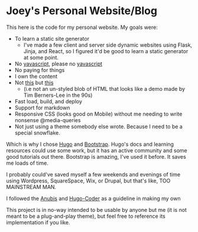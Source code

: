 # Joey's Personal Website/Blog

This here is the code for my personal website. My goals were:

- To learn a static site generator
  - I've made a few client and server side dynamic websites using Flask, Jinja, and React, so I figured it'd be good to learn a static generator at some point.
- No [yavascript](https://www.destroyallsoftware.com/talks/the-birth-and-death-of-javascript), please no [yavascript](https://www.destroyallsoftware.com/talks/wat)
- No paying for things
- I own the content
- Not [this](http://motherfuckingwebsite.com/) but [this](http://bettermotherfuckingwebsite.com/)
  - (i.e not an un-styled blob of HTML that looks like a demo made by Tim Berners-Lee in the 90s)
- Fast load, build, and deploy
- Support for markdown
- Responsive CSS (looks good on Mobile) without me needing to write nonsense @media-queries
- Not just using a theme somebody else wrote. Because I need to be a special snowflake.

Which is why I chose [Hugo](https://gohugo.io/) and [Bootstrap](https://getbootstrap.com/). Hugo's docs and learning resources could use some work, but it has an active community and some good tutorials out there. Bootstrap is amazing, I've used it before. It saves me loads of time.

I probably could've saved myself a few weekends and evenings of time using Wordpress, SquareSpace, Wix, or Drupal, but that's like, TOO MAINSTREAM MAN.

I followed the [Anubis](https://github.com/mitrichius/hugo-theme-anubis) and [Hugo-Coder](https://github.com/luizdepra/hugo-coder/) as a guideline in making my own

This project is in no-way intended to be usable by anyone but me (it is not meant to be a plug-and-play theme), but feel free to reference its implementation if you like.
